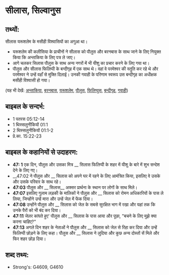 # सीलास, सिल्वानुस #

## तथ्यों: ##

सीलास यरूशलेम के मसीही विश्वासियों का अगुआ था।

* यरूशलेम की कलीसिया के प्राचीनों ने सीलास को पौलुस और बरनबास के साथ जाने के लिए नियुक्त किया कि अन्ताकिया के लिए पत्र ले जाए।
* आगे चलकर सिलास पौलुस के साथ अन्य नगरों में भी यीशु का प्रचार करने के लिए गया था।
* पौलुस और सीलास फिलिप्पी के बन्दीगृह में एक साथ थे। वहां वे परमेश्वर की स्तुति कर रहे थे और परमेश्वर ने उन्हें वहाँ से मुक्ति दिलाई। उनकी गवाही के परिणाम स्वरूप उस बन्दीगृह का अधीक्षक मसीही विश्वासी हो गया।

(यह भी देखें: [अन्ताकिया](../antioch.md), [बरनबास](../barnabas.md), [यरूशलेम](../jerusalem.md), [पौलुस](../paul.md), [फिलिप्पुस](../philippi.md), [बन्दीगृह](../prison.md), [गवाही](../testimony.md))

## बाइबल के सन्दर्भ: ##

* 1 पतरस 05:12-14
* 1 थिस्सलुनीकियों 01:1
* 2 थिस्सलुनीकियों 01:1-2
* प्रे.का. 15:22-23

## बाइबल के कहानियों से उदाहरण: ##

* __47: 1__ एक दिन, पौलुस और उसका मित्र __ सिलास फिलिप्पी के शहर में यीशु के बारे में शुभ सन्देश देने के लिए गए। 
* __47:02 ने पौलुस और __ सिलास को अपने घर में रहने के लिए आमंत्रित किया, इसलिए वे उसके और उसके परिवार के साथ रहे।
* __47:03__ पौलुस और __ सिलास__ अक्सर प्रार्थना के स्थान पर लोगों के साथ मिले। 
* __47:07__ इसलिए गुलाम लड़की के मालिकों ने पौलुस और __ सिलास को रोमन अधिकारियों के पास ले लिया, जिन्होंने उन्हें मारा और उन्हें जेल में फेंक दिया।
* __47:08__ उन्होंने पौलुस और __ सिलास को जेल के सबसे सुरक्षित भाग में रखा और यहां तक कि उनके पैरों को भी बंद कर दिया। 
* __47:11__ जेलर कांपते हुए' पौलुस और __ सिलास के पास आया और पूछा, "बचने के लिए मुझे क्या करना चाहिए?" 
* __47:13__ अगले दिन शहर के नेताओं ने पौलुस और __ सिलास को जेल से रिहा कर दिया और उन्हें फिलिप्पी छोड़ने के लिए कहा। पौलुस और __ सिलास ने लुदिया और कुछ अन्य दोस्तों सें मिले और फिर शहर छोड़ दिया।

## शब्द तथ्य: ##

* Strong's: G4609, G4610
